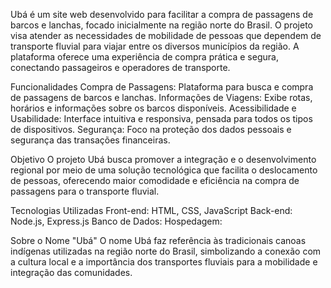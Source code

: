 Ubá é um site web desenvolvido para facilitar a compra de passagens de barcos e lanchas, focado inicialmente na região norte do Brasil. O projeto visa atender as necessidades de mobilidade de pessoas que dependem de transporte fluvial para viajar entre os diversos municípios da região. A plataforma oferece uma experiência de compra prática e segura, conectando passageiros e operadores de transporte.

Funcionalidades
Compra de Passagens: Plataforma para busca e compra de passagens de barcos e lanchas.
Informações de Viagens: Exibe rotas, horários e informações sobre os barcos disponíveis.
Acessibilidade e Usabilidade: Interface intuitiva e responsiva, pensada para todos os tipos de dispositivos.
Segurança: Foco na proteção dos dados pessoais e segurança das transações financeiras.

Objetivo
O projeto Ubá busca promover a integração e o desenvolvimento regional por meio de uma solução tecnológica que facilita o deslocamento de pessoas, oferecendo maior comodidade e eficiência na compra de passagens para o transporte fluvial.

Tecnologias Utilizadas
Front-end: HTML, CSS, JavaScript
Back-end: Node.js, Express.js
Banco de Dados: 
Hospedagem: 

Sobre o Nome "Ubá"
O nome Ubá faz referência às tradicionais canoas indígenas utilizadas na região norte do Brasil, simbolizando a conexão com a cultura local e a importância dos transportes fluviais para a mobilidade e integração das comunidades.
